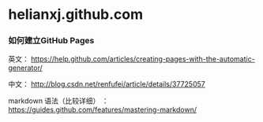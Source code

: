 # helianxj.github.com

### 如何建立GitHub Pages

英文： https://help.github.com/articles/creating-pages-with-the-automatic-generator/ 

中文： http://blog.csdn.net/renfufei/article/details/37725057

markdown 语法（比较详细） ：https://guides.github.com/features/mastering-markdown/


